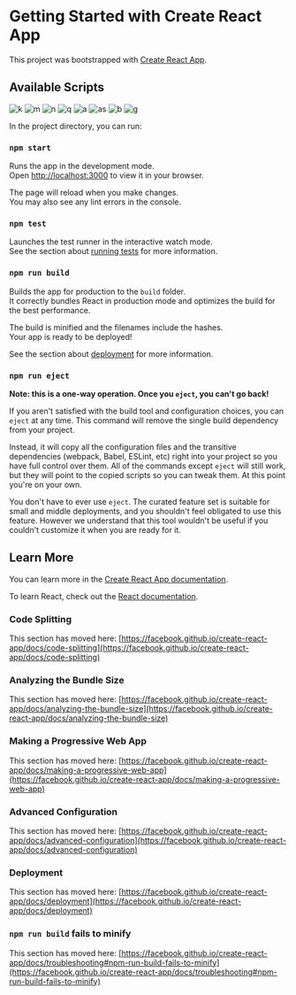 # Getting Started with Create React App

This project was bootstrapped with [Create React App](https://github.com/facebook/create-react-app).

## Available Scripts

![k](https://user-images.githubusercontent.com/71689069/201348139-401e8cf1-fd9e-4b2d-a930-6f2d209994af.png)
![m](https://user-images.githubusercontent.com/71689069/201348152-c49134f2-dfa5-4ac0-883a-b0a6387b1b87.png)
![n](https://user-images.githubusercontent.com/71689069/201348159-6f0a8761-60f7-4b6c-9ea8-51bb63067b1a.png)
![q](https://user-images.githubusercontent.com/71689069/201348169-f6634e5c-1b88-4fd5-ac32-ee31f65fa949.png)
![a](https://user-images.githubusercontent.com/71689069/201348176-0a598b40-faef-4914-81b8-0358c6cf5df4.png)
![as](https://user-images.githubusercontent.com/71689069/201348178-5455d43c-a3f7-488c-827d-5e006ac203e5.png)
![b](https://user-images.githubusercontent.com/71689069/201348183-92bf16a6-a1a3-4148-89e2-c48e19c73ac1.png)
![g](https://user-images.githubusercontent.com/71689069/201348185-8a1d96ae-62c1-41fb-9b41-3961cfd259b0.png)




In the project directory, you can run:


### `npm start`

Runs the app in the development mode.\
Open [http://localhost:3000](http://localhost:3000) to view it in your browser.

The page will reload when you make changes.\
You may also see any lint errors in the console.

### `npm test`

Launches the test runner in the interactive watch mode.\
See the section about [running tests](https://facebook.github.io/create-react-app/docs/running-tests) for more information.

### `npm run build`

Builds the app for production to the `build` folder.\
It correctly bundles React in production mode and optimizes the build for the best performance.

The build is minified and the filenames include the hashes.\
Your app is ready to be deployed!

See the section about [deployment](https://facebook.github.io/create-react-app/docs/deployment) for more information.

### `npm run eject`

**Note: this is a one-way operation. Once you `eject`, you can't go back!**

If you aren't satisfied with the build tool and configuration choices, you can `eject` at any time. This command will remove the single build dependency from your project.

Instead, it will copy all the configuration files and the transitive dependencies (webpack, Babel, ESLint, etc) right into your project so you have full control over them. All of the commands except `eject` will still work, but they will point to the copied scripts so you can tweak them. At this point you're on your own.

You don't have to ever use `eject`. The curated feature set is suitable for small and middle deployments, and you shouldn't feel obligated to use this feature. However we understand that this tool wouldn't be useful if you couldn't customize it when you are ready for it.

## Learn More

You can learn more in the [Create React App documentation](https://facebook.github.io/create-react-app/docs/getting-started).

To learn React, check out the [React documentation](https://reactjs.org/).

### Code Splitting

This section has moved here: [https://facebook.github.io/create-react-app/docs/code-splitting](https://facebook.github.io/create-react-app/docs/code-splitting)

### Analyzing the Bundle Size

This section has moved here: [https://facebook.github.io/create-react-app/docs/analyzing-the-bundle-size](https://facebook.github.io/create-react-app/docs/analyzing-the-bundle-size)

### Making a Progressive Web App

This section has moved here: [https://facebook.github.io/create-react-app/docs/making-a-progressive-web-app](https://facebook.github.io/create-react-app/docs/making-a-progressive-web-app)

### Advanced Configuration

This section has moved here: [https://facebook.github.io/create-react-app/docs/advanced-configuration](https://facebook.github.io/create-react-app/docs/advanced-configuration)

### Deployment

This section has moved here: [https://facebook.github.io/create-react-app/docs/deployment](https://facebook.github.io/create-react-app/docs/deployment)

### `npm run build` fails to minify

This section has moved here: [https://facebook.github.io/create-react-app/docs/troubleshooting#npm-run-build-fails-to-minify](https://facebook.github.io/create-react-app/docs/troubleshooting#npm-run-build-fails-to-minify)
